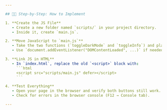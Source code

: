```yaml
---

## 👨‍🏫 Step-by-Step: How to Implement

1. **Create the JS File**
   - Create a new folder named `scripts/` in your project directory.
   - Inside it, create `main.js`.

2. **Move JavaScript to `main.js`**
   - Take the two functions (`toggleDarkMode` and `toggleInfo`) and place them inside `main.js`.
   - Use `document.addEventListener("DOMContentLoaded", ...)` if needed for future safety.

3. **Link JS in HTML**
   - In `index.html`, replace the old `<script>` block with:
     ```html
     <script src="scripts/main.js" defer></script>
     ```

4. **Test Everything**
   - Open your page in the browser and verify both buttons still work.
   - Check for errors in the browser console (F12 → Console tab).

---
```

